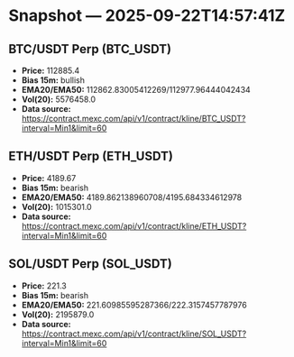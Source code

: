 # Snapshot — 2025-09-22T14:57:41Z

## BTC/USDT Perp (BTC_USDT)
- **Price:** 112885.4
- **Bias 15m:** bullish
- **EMA20/EMA50:** 112862.83005412269/112977.96444042434
- **Vol(20):** 5576458.0
- **Data source:** https://contract.mexc.com/api/v1/contract/kline/BTC_USDT?interval=Min1&limit=60

## ETH/USDT Perp (ETH_USDT)
- **Price:** 4189.67
- **Bias 15m:** bearish
- **EMA20/EMA50:** 4189.862138960708/4195.684334612978
- **Vol(20):** 1015301.0
- **Data source:** https://contract.mexc.com/api/v1/contract/kline/ETH_USDT?interval=Min1&limit=60

## SOL/USDT Perp (SOL_USDT)
- **Price:** 221.3
- **Bias 15m:** bearish
- **EMA20/EMA50:** 221.60985595287366/222.3157457787976
- **Vol(20):** 2195879.0
- **Data source:** https://contract.mexc.com/api/v1/contract/kline/SOL_USDT?interval=Min1&limit=60
